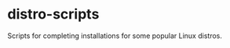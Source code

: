 distro-scripts
==============

Scripts for completing installations for some popular Linux distros.
